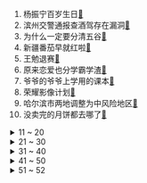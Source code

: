 1. 杨振宁百岁生日[:link:](https://s.weibo.com/weibo?q=%23杨振宁百岁生日%23&Refer=top)
2. 滨州交警通报查酒驾存在漏洞[:link:](https://s.weibo.com/weibo?q=%23滨州交警通报查酒驾存在漏洞%23&Refer=top)
3. 为什么一定要分清五谷[:link:](https://s.weibo.com/weibo?q=%23为什么一定要分清五谷%23&Refer=top)
4. 新疆番茄早就红啦[:link:](https://s.weibo.com/weibo?q=%23新疆番茄早就红啦%23&Refer=top)
5. 王勉退赛[:link:](https://s.weibo.com/weibo?q=%23王勉退赛%23&Refer=top)
6. 原来恋爱也分学霸学渣[:link:](https://s.weibo.com/weibo?q=%23原来恋爱也分学霸学渣%23&Refer=top)
7. 爷爷的爷爷上学用的课本[:link:](https://s.weibo.com/weibo?q=%23爷爷的爷爷上学用的课本%23&Refer=top)
8. 荣耀影像计划[:link:](https://s.weibo.com/weibo?q=%23荣耀影像计划%23&Refer=top)
9. 哈尔滨市两地调整为中风险地区[:link:](https://s.weibo.com/weibo?q=%23哈尔滨市两地调整为中风险地区%23&Refer=top)
10. 没卖完的月饼都去哪了[:link:](https://s.weibo.com/weibo?q=%23没卖完的月饼都去哪了%23&Refer=top)
<details>
<summary>11 ~ 20</summary>

11. 中俄巴三国特使访问阿富汗[:link:](https://s.weibo.com/weibo?q=%23中俄巴三国特使访问阿富汗%23&Refer=top)
12. 瑞丽特警转运车半年多跑18万公里[:link:](https://s.weibo.com/weibo?q=%23瑞丽特警转运车半年多跑18万公里%23&Refer=top)
13. 仅三天可见存在的意义[:link:](https://s.weibo.com/weibo?q=%23仅三天可见存在的意义%23&Refer=top)
14. 东莞报告1例H5N6病例[:link:](https://s.weibo.com/weibo?q=%23东莞报告1例H5N6病例%23&Refer=top)
15. 十一期间北京环球影城人均消费或超3000元[:link:](https://s.weibo.com/weibo?q=%23十一期间北京环球影城人均消费或超3000元%23&Refer=top)
16. 许昕的喜庆背包来参加全运会了[:link:](https://s.weibo.com/weibo?q=%23许昕的喜庆背包来参加全运会了%23&Refer=top)
17. 武磊错失单刀[:link:](https://s.weibo.com/weibo?q=%23武磊错失单刀%23&Refer=top)
18. 神奇动物3片名[:link:](https://s.weibo.com/weibo?q=%23神奇动物3片名%23&Refer=top)
19. 徐冬冬呼吁不要盲目崇尚瘦[:link:](https://s.weibo.com/weibo?q=%23徐冬冬呼吁不要盲目崇尚瘦%23&Refer=top)
20. 今日秋分[:link:](https://s.weibo.com/weibo?q=%23今日秋分%23&Refer=top)
</details>
<details>
<summary>21 ~ 30</summary>

21. 女子长期口服避孕药调月经致肺梗[:link:](https://s.weibo.com/weibo?q=%23女子长期口服避孕药调月经致肺梗%23&Refer=top)
22. 女子雨夜触电路人4分钟救援[:link:](https://s.weibo.com/weibo?q=%23女子雨夜触电路人4分钟救援%23&Refer=top)
23. 林允露耳短发[:link:](https://s.weibo.com/weibo?q=%23林允露耳短发%23&Refer=top)
24. 厦大一女生穿充气海洋球做核酸检测[:link:](https://s.weibo.com/weibo?q=%23厦大一女生穿充气海洋球做核酸检测%23&Refer=top)
25. 时宜又跳下去了[:link:](https://s.weibo.com/weibo?q=%23时宜又跳下去了%23&Refer=top)
26. 你觉得国子监来了个女弟子好看吗[:link:](https://s.weibo.com/weibo?q=%23你觉得国子监来了个女弟子好看吗%23&Refer=top)
27. 赵露思新剧歌姬造型[:link:](https://s.weibo.com/weibo?q=%23赵露思新剧歌姬造型%23&Refer=top)
28. 福州市区下冰雹了[:link:](https://s.weibo.com/weibo?q=%23福州市区下冰雹了%23&Refer=top)
29. 孙颖莎大型追星现场[:link:](https://s.weibo.com/weibo?q=%23孙颖莎大型追星现场%23&Refer=top)
30. 美国新冠零号病人可能2019年4月出现[:link:](https://s.weibo.com/weibo?q=%23美国新冠零号病人可能2019年4月出现%23&Refer=top)
</details>
<details>
<summary>31 ~ 40</summary>

31. 日本货船船头挂着一头鲸鱼死尸[:link:](https://s.weibo.com/weibo?q=%23日本货船船头挂着一头鲸鱼死尸%23&Refer=top)
32. 父亲抱孩子狂奔求医遇好心司机护送[:link:](https://s.weibo.com/weibo?q=%23父亲抱孩子狂奔求医遇好心司机护送%23&Refer=top)
33. 周生如故是时宜做的一场梦[:link:](https://s.weibo.com/weibo?q=%23周生如故是时宜做的一场梦%23&Refer=top)
34. 刘耀文新歌GOTYOU[:link:](https://s.weibo.com/weibo?q=%23刘耀文新歌GOTYOU%23&Refer=top)
35. 陈梦晋级全运会女单十六强[:link:](https://s.weibo.com/weibo?q=%23陈梦晋级全运会女单十六强%23&Refer=top)
36. 睡觉半睁眼是怎么回事[:link:](https://s.weibo.com/weibo?q=%23睡觉半睁眼是怎么回事%23&Refer=top)
37. 广场舞老人铁锤砸锁霸占足球场[:link:](https://s.weibo.com/weibo?q=%23广场舞老人铁锤砸锁霸占足球场%23&Refer=top)
38. 桑祈晏云之初吻有毒[:link:](https://s.weibo.com/weibo?q=%23桑祈晏云之初吻有毒%23&Refer=top)
39. 培训机构不退学费是霸王条款[:link:](https://s.weibo.com/weibo?q=%23培训机构不退学费是霸王条款%23&Refer=top)
40. 还以为男朋友是开超市的[:link:](https://s.weibo.com/weibo?q=%23还以为男朋友是开超市的%23&Refer=top)
</details>
<details>
<summary>41 ~ 50</summary>

41. 你知道今天是国际熊猫节吗[:link:](https://s.weibo.com/weibo?q=%23你知道今天是国际熊猫节吗%23&Refer=top)
42. 每年秋分为农民丰收节[:link:](https://s.weibo.com/weibo?q=%23每年秋分为农民丰收节%23&Refer=top)
43. 分不清是社恐还是脱口秀[:link:](https://s.weibo.com/weibo?q=%23分不清是社恐还是脱口秀%23&Refer=top)
44. 国台办说暂停台湾莲雾番荔枝输入很合理[:link:](https://s.weibo.com/weibo?q=%23国台办说暂停台湾莲雾番荔枝输入很合理%23&Refer=top)
45. 许昕飞身暴扣[:link:](https://s.weibo.com/weibo?q=%23许昕飞身暴扣%23&Refer=top)
46. 邱瑞淘汰[:link:](https://s.weibo.com/weibo?q=%23邱瑞淘汰%23&Refer=top)
47. 广东省政府副秘书长曹达华被查[:link:](https://s.weibo.com/weibo?q=%23广东省政府副秘书长曹达华被查%23&Refer=top)
48. 不打算结婚该如何收回份子钱[:link:](https://s.weibo.com/weibo?q=%23不打算结婚该如何收回份子钱%23&Refer=top)
49. 姿态水晶解读S11分组[:link:](https://s.weibo.com/weibo?q=%23姿态水晶解读S11分组%23&Refer=top)
50. 樊振东粤语普通话无缝衔接[:link:](https://s.weibo.com/weibo?q=%23樊振东粤语普通话无缝衔接%23&Refer=top)
</details>
<details>
<summary>51 ~ 52</summary>

51. 脱口秀大会下期有徐峥张若昀[:link:](https://s.weibo.com/weibo?q=%23脱口秀大会下期有徐峥张若昀%23&Refer=top)
52. 一生一世结局圆满了[:link:](https://s.weibo.com/weibo?q=%23一生一世结局圆满了%23&Refer=top)
</details>
